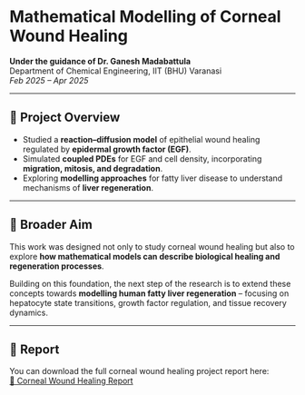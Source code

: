 # Mathematical Modelling of Corneal Wound Healing  

**Under the guidance of Dr. Ganesh Madabattula**  
Department of Chemical Engineering, IIT (BHU) Varanasi  
*Feb 2025 – Apr 2025*  

---

## 🔎 Project Overview  
- Studied a **reaction–diffusion model** of epithelial wound healing regulated by **epidermal growth factor (EGF)**.  
- Simulated **coupled PDEs** for EGF and cell density, incorporating **migration, mitosis, and degradation**.  
- Exploring **modelling approaches** for fatty liver disease to understand mechanisms of **liver regeneration**.  

---

## 🔄 Broader Aim  
This work was designed not only to study corneal wound healing but also to explore **how mathematical models can describe biological healing and regeneration processes**.  

Building on this foundation, the next step of the research is to extend these concepts towards **modelling human fatty liver regeneration** – focusing on hepatocyte state transitions, growth factor regulation, and tissue recovery dynamics.  

---

## 📑 Report  
You can download the full corneal wound healing project report here:  
[📄 Corneal Wound Healing Report](./report/CornealWoundHealing_Report.pdf)  
